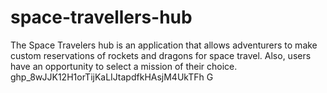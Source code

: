 # space-travellers-hub
The Space Travelers hub is an application that allows adventurers to make custom reservations of rockets and dragons for space travel. Also, users have an opportunity to select a mission of their choice.
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
G

